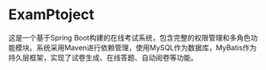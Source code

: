 # ExamPtoject
这是一个基于Spring Boot构建的在线考试系统，包含完整的权限管理和多角色功能模块。系统采用Maven进行依赖管理，使用MySQL作为数据库，MyBatis作为持久层框架，实现了试卷生成、在线答题、自动阅卷等功能。
